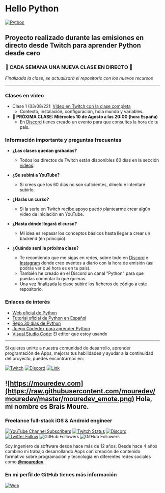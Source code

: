 # Hello Python

[![Python](https://img.shields.io/badge/Python-3.9+-yellow?style=for-the-badge&logo=python&logoColor=white&labelColor=101010)](https://python.org)

## Proyecto realizado durante las emisiones en directo desde Twitch para aprender Python desde cero

### 🐍 CADA SEMANA UNA NUEVA CLASE EN DIRECTO 🐍
*Finalizada la clase, se actualizará el repositorio con los nuevos recursos*

---

### Clases en vídeo
* Clase 1 (03/08/22): [Vídeo en Twitch con la clase completa](https://www.twitch.tv/videos/1551265068)
	* Contexto, instalación, configuración, hola mundo y variables.
* **🔴 PRÓXIMA CLASE: Miércoles 10 de Agosto a las 20:00 (hora España)**
	* En [Discord](https://discord.gg/mouredev) tienes creado un evento para que consultes la hora de tu país.

### Información importante y preguntas frecuentes

* **¿Las clases quedan grabadas?**
	* Todos los directos de Twitch están disponibles 60 días en la sección [vídeos](https://twitch.tv/mouredev/videos).

* **¿Se subirá a YouTube?**
	* Si crees que los 60 días no son suficientes, dímelo e intentaré subirlo.

* **¿Harás un curso?**
	* Si la serie en Twitch recibe apoyo puedo plantearme crear algún vídeo de iniciación en YouTube.

* **¿Hasta dónde llegará el curso?**
	* Mi idea es repasar los conceptos básicos hasta llegar a crear un backend (en principio).

* **¿Cuándo será la próxima clase?**
	* Te recomiendo que me sigas en redes, sobre todo en [Discord](https://discord.gg/mouredev) e [Instagram](https://instagram.com/mouredev) donde creo eventos a diario con la hora de emisión (así podrás ver qué hora es en tu país).
	* También he creado en el Discord un canal "Python" para que puedas comentar lo que quieras.
	* Una vez finalizada la clase subiré los ficheros de código a este repositorio.

### Enlaces de interés
* [Web oficial de Python](https://www.python.org/)
* [Tutorial oficial de Python en Español](https://docs.python.org/es/3/tutorial/index.html)
* [Repo 30 días de Python](https://github.com/Asabeneh/30-Days-Of-Python)
* [Juego Codédex para aprender Python](https://www.codedex.io/)
* [Visual Studio Code](https://code.visualstudio.com/): El editor que estoy usando

---

Si quieres unirte a nuestra comunidad de desarrollo, aprender programación de Apps, mejorar tus habilidades y ayudar a la continuidad del proyecto, puedes encontrarnos en:

[![Twitch](https://img.shields.io/badge/Twitch-Programación_en_directo-9146FF?style=for-the-badge&logo=twitch&logoColor=white&labelColor=101010)](https://twitch.tv/mouredev)
[![Discord](https://img.shields.io/badge/Discord-Servidor_de_la_comunidad-5865F2?style=for-the-badge&logo=discord&logoColor=white&labelColor=101010)](https://mouredev.com/discord)
[![Link](https://img.shields.io/badge/Links_de_interés-moure.dev-39E09B?style=for-the-badge&logo=Linktree&logoColor=white&labelColor=101010)](https://mouredev.com)

## ![https://mouredev.com](https://raw.githubusercontent.com/mouredev/mouredev/master/mouredev_emote.png) Hola, mi nombre es Brais Moure.
### Freelance full-stack iOS & Android engineer

[![YouTube Channel Subscribers](https://img.shields.io/youtube/channel/subscribers/UCxPD7bsocoAMq8Dj18kmGyQ?style=social)](https://youtube.com/mouredevapps?sub_confirmation=1)
[![Twitch Status](https://img.shields.io/twitch/status/mouredev?style=social)](https://twitch.com/mouredev)
[![Discord](https://img.shields.io/discord/729672926432985098?style=social&label=Discord&logo=discord)](https://mouredev.com/discord)
[![Twitter Follow](https://img.shields.io/twitter/follow/mouredev?style=social)](https://twitter.com/mouredev)
![GitHub Followers](https://img.shields.io/github/followers/mouredev?style=social)
![GitHub Followers](https://img.shields.io/github/stars/mouredev?style=social)

Soy ingeniero de software desde hace más de 12 años. Desde hace 4 años combino mi trabajo desarrollando Apps con creación de contenido formativo sobre programación y tecnología en diferentes redes sociales como **[@mouredev](https://moure.dev)**.

### En mi perfil de GitHub tienes más información

[![Web](https://img.shields.io/badge/GitHub-MoureDev-14a1f0?style=for-the-badge&logo=github&logoColor=white&labelColor=101010)](https://github.com/mouredev)